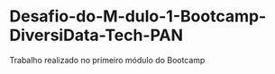# Desafio-do-M-dulo-1-Bootcamp-DiversiData-Tech-PAN
Trabalho realizado no primeiro módulo do Bootcamp 
